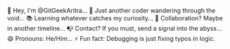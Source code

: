 👋 Hey, I'm @GitGeekAritra...
🚀 Just another coder wandering through the void...
📚 Learning whatever catches my curiosity...
🤝 Collaboration? Maybe in another timeline...
📭 Contact? If you must, send a signal into the abyss...
😄 Pronouns: He/Him...
⚡ Fun fact: Debugging is just fixing typos in logic.

<!---
GitGeekAritra/GitGeekAritra is a ✨ special ✨ repository because its `README.md` (this file) appears on your GitHub profile.
You can click the Preview link to take a look at your changes.
--->
